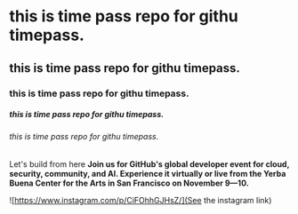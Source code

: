 # this is time pass repo for githu timepass.
## this is time pass repo for githu timepass.
### this is time pass repo for githu timepass.
##### this is time pass repo for githu timepass.
###### this is time pass repo for githu timepass.

Let's build from here
**Join us for GitHub's global developer event for cloud, security, community, and AI. Experience it virtually or live from the Yerba Buena Center for the Arts in San Francisco on November 9—10.**

![https://www.instagram.com/p/CiFOhhGJHsZ/](See the instagram link)

